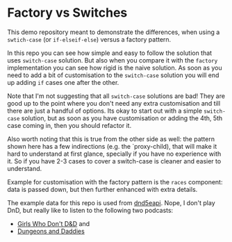 # Factory vs Switches

This demo repository meant to demonstrate the differences, when using a
`swtich-case` (or `if-elseif-else`) versus a factory pattern.

In this repo you can see how simple and easy to follow the solution that uses
`switch-case` solution. But also when you compare it with the `factory`
implementation you can see how rigid is the naive solution. As soon as you need
to add a bit of customisation to the `switch-case` solution you will end up
adding `if` cases one after the other.

Note that I'm not suggesting that all `switch-case` solutions are bad! They are
good up to the point where you don't need any extra customisation and till there
are just a handful of options. Its okay to start out with a simple `switch-case`
solution, but as soon as you have customisation or adding the 4th, 5th case
coming in, then you should refactor it.

Also worth noting that this is true from the other side as well: the pattern
shown here has a few indirections (e.g. the `proxy-child), that will make it
hard to understand at first glance, specially if you have no experience with it.
So if you have 2-3 cases to cover a switch-case is cleaner and easier to
understand.

Example for customisation with the factory pattern is the `races` component:
data is passed down, but then further enhanced with extra details.

The example data for this repo is used from
[dnd5eapi](https://www.dnd5eapi.co/). Nope, I don't play DnD, but really like to
listen to the following two podcasts:
- [Girls Who Don't D&D](http://girlswhodontdnd.com/) and
- [Dungeons and Daddies](https://www.dungeonsanddaddies.com/)
